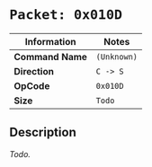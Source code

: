 # `Packet: 0x010D`

| Information               | Notes |
|---                        |---    |
| **Command Name**          | `(Unknown)` |
| **Direction**             | `C -> S` |
| **OpCode**                | `0x010D` |
| **Size**                  | `Todo` |

## Description

_Todo._
